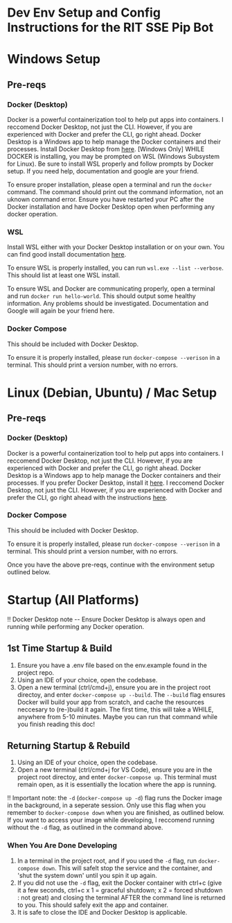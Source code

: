 # Dev Env Setup and Config Instructions for the RIT SSE Pip Bot

# Windows Setup
## Pre-reqs
### Docker (Desktop)
Docker is a powerful containerization tool to help put apps into containers. I reccomend Docker Desktop, not just the CLI. However, if you are experienced with Docker and prefer the CLI, go right ahead. Docker Desktop is a Windows app to help manage the Docker containers and their processes. 
Install Docker Desktop from [here](https://www.docker.com/products/docker-desktop/).
[Windows Only] WHILE DOCKER is installing, you may be prompted on WSL (Windows Subsystem for Linux). Be sure to install WSL properly and follow prompts by Docker setup. If you need help, documentation and google are your friend.

To ensure proper installation, please open a terminal and run the `docker` command. The command should print out the command information, not an uknown command error. Ensure you have restarted your PC after the Docker installation and have Docker Desktop open when performing any docker operation.

### WSL
Install WSL either with your Docker Desktop installation or on your own. You can find good install documentation [here](https://learn.microsoft.com/en-us/windows/wsl/install).

To ensure WSL is properly installed, you can run `wsl.exe --list --verbose`. This should list at least one WSL install. 

To ensure WSL and Docker are communicating properly, open a terminal and run `docker run hello-world`. This should output some healthy information. Any problems should be investigated. Documentation and Google will again be your friend here.

### Docker Compose
This should be included with Docker Desktop.

To ensure it is properly installed, please run `docker-compose --verison` in a terminal. This should print a version number, with no errors.


# Linux (Debian, Ubuntu) / Mac Setup
## Pre-reqs
### Docker (Desktop)
Docker is a powerful containerization tool to help put apps into containers. I reccomend Docker Desktop, not just the CLI. However, if you are experienced with Docker and prefer the CLI, go right ahead. Docker Desktop is a Windows app to help manage the Docker containers and their processes. 
If you prefer Docker Desktop, install it [here](https://www.docker.com/products/docker-desktop/). I reccomend Docker Desktop, not just the CLI. However, if you are experienced with Docker and prefer the CLI, go right ahead with the instructions [here](https://docs.docker.com/desktop/setup/install/mac-install/).

### Docker Compose
This should be included with Docker Desktop.

To ensure it is properly installed, please run `docker-compose --verison` in a terminal. This should print a version number, with no errors.

Once you have the above pre-reqs, continue with the environment setup outlined below.

# Startup (All Platforms)
!! Docker Desktop note -- Ensure Docker Desktop is always open and running while performing any Docker operation. 

## 1st Time Startup & Build
1. Ensure you have a .env file based on the env.example found in the project repo.
2. Using an IDE of your choice, open the codebase.
3. Open a new terminal (ctrl/cmd+j), ensure you are in the project root directoy, and enter `docker-compose up --build`. The `--build` flag ensures Docker will build your app from scratch, and cache the resources neccesary to (re-)build it again. The first time, this will take a WHILE, anywhere from 5-10 minutes. Maybe you can run that command while you finish reading this doc!

## Returning Startup & Rebuild
1. Using an IDE of your choice, open the codebase.
2. Open a new terminal (ctrl/cmd+j for VS Code), ensure you are in the project root directoy, and enter `docker-compose up`. This terminal must remain open, as it is essentially the location where the app is running.

!! Important note: the `-d` (`docker-compose up -d`) flag runs the Docker image in the background, in a seperate session. Only use this flag when you remember to `docker-compose down` when you are finished, as outlined below. If you want to access your image while developing, I reccomend running without the `-d` flag, as outlined in the command above.

### When You Are Done Developing
1. In a terminal in the project root, and if you used the `-d` flag, run `docker-compose down`. This will safelt stop the service and the container, and 'shut the system down' until you spin it up again.
2. If you did not use the `-d` flag, exit the Docker container with ctrl+c (give it a few seconds, ctrl+c x 1 = graceful shutdown; x 2 = forced shutdown : not great) and closing the terminal AFTER the command line is returned to you. This should safely exit the app and container.
3. It is safe to close the IDE and Docker Desktop is applicable.
